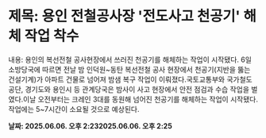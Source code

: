 # **제목: 용인 전철공사장 '전도사고 천공기' 해체 작업 착수**

  내용: 용인의 복선전철 공사현장에서 쓰러진 천공기를 해체하는 작업이 시작됐다. 6일 소방당국에 따르면 전날 밤 인덕원~동탄 복선전철 공사 현장에서 천공기(지반을 뚫는 건설기계)가 아파트 건물로 넘어져 밤샘 복구 작업이 이뤄졌다.국토교통부와 국가철도공단, 경기도와 용인시 등 관계당국은 밤사이 사고 현장에서 안전 점검과 수습 작업을 벌였다.이날 오전부터는 크레인 3대를 동원해 넘어진 천공기를 해체하는 작업이 시작됐다. 작업에는 5~7시간이 소요될 것으로 예상된다.

  **날짜: 2025.06.06. 오후 2:232025.06.06. 오후 2:25**
